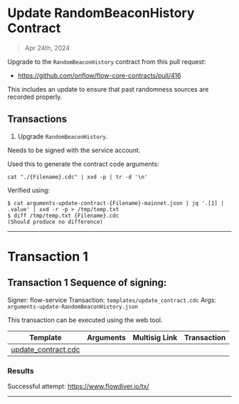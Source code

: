 # Update RandomBeaconHistory Contract

> Apr 24th, 2024

Upgrade to the `RandomBeaconHistory` contract from this pull request:

- https://github.com/onflow/flow-core-contracts/pull/416

This includes an update to ensure that past randomness sources are recorded properly.

## Transactions

1. Upgrade `RandomBeaconHistory`.

Needs to be signed with the service account.

Used this to generate the contract code arguments:

`cat "./{Filename}.cdc" | xxd -p | tr -d '\n'`

Verified using:
```
$ cat arguments-update-contract-{Filename}-mainnet.json | jq '.[1] | .value' | xxd -r -p > /tmp/temp.txt
$ diff /tmp/temp.txt {Filename}.cdc
(Should produce no difference)
```
___


# Transaction 1

## Transaction 1 Sequence of signing: 

Signer: flow-service
Transaction: `templates/update_contract.cdc`
Args: `arguments-update-RandomBeaconHistory.json`

This transaction can be executed using the web tool.

| Template                                                             | Arguments | Multisig Link   | Transaction |
|----------------------------------------------------------------------|---        |---              |---          |
| [update_contract.cdc](../../../../templates/update_contract.cdc) |  | | |


### Results

Successful attempt:
https://www.flowdiver.io/tx/

___

